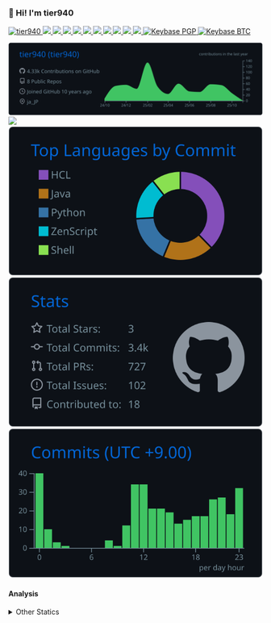 ### 👋 Hi! I'm tier940

<p align="left"> 
  <a href="https://github.com/tier940/tier940/">
    <img src="https://komarev.com/ghpvc/?username=tier940" alt="tier940" />
  </a>
  <a href="http://twitter.com/tier940">
    <img height="20" src="https://img.shields.io/twitter/follow/tier940?label=Twitter&logo=twitter&style=flat" />
  </a>
  <a href="https://github.com/tier940">
    <img height="20" src="https://img.shields.io/github/followers/tier940?label=follow&logo=github&style=flat" />
  </a>
  <a href="https://www.reddit.com/user/tier940">
    <img height="20" src="https://img.shields.io/reddit/user-karma/combined/tier940?label=Reddit&logo=reddit&style=flat" />
  </a>
  <a href="https://stackoverflow.com/users/17317833/tier940">
    <img height="20" src="https://img.shields.io/stackexchange/stackoverflow/r/17317833?label=StackOverflow&logo=stack-overflow&style=flat" />
  </a>
  <a href="https://zenn.dev/tier940">
    <img height="20" src="https://zenn.badge.nikaera.com/s/tier940/likes" />
  </a>
  <a href="https://zenn.dev/tier940">
    <img height="20" src="https://zenn.badge.nikaera.com/s/tier940/followers" />
  </a>
  <a href="https://zenn.dev/tier940">
    <img height="20" src="https://zenn.badge.nikaera.com/s/tier940/articles" />
  </a>
  <a href="http://qiita.com/tier940">
    <img height="20" src="https://qiita-badge.apiapi.app/s/tier940/posts.svg" />
  </a>
  <a href="http://qiita.com/tier940">
    <img height="20" src="https://qiita-badge.apiapi.app/s/tier940/contributions.svg" />
  </a>
  <a href="https://github.com/tier940/tier940/">
    <img height="20" src="https://github.com/tier940/tier940/actions/workflows/main.yml/badge.svg" />
  </a>
  <a href="https://keybase.io/tier940">
    <img alt="Keybase PGP" src="https://img.shields.io/keybase/pgp/tier940">
  </a>
  <a href="https://keybase.io/tier940">
    <img alt="Keybase BTC" src="https://img.shields.io/keybase/btc/tier940">
  </a>
</p>

[![](https://raw.githubusercontent.com/tier940/tier940/main/profile-summary-card-output/github_dark/0-profile-details.svg)](https://github.com/vn7n24fzkq/github-profile-summary-cards)
[![](https://raw.githubusercontent.com/tier940/tier940/main/profile-summary-card-output/github_dark/1-repos-per-language.svg)](https://github.com/vn7n24fzkq/github-profile-summary-cards) [![](https://raw.githubusercontent.com/tier940/tier940/main/profile-summary-card-output/github_dark/2-most-commit-language.svg)](https://github.com/vn7n24fzkq/github-profile-summary-cards)
[![](https://raw.githubusercontent.com/tier940/tier940/main/profile-summary-card-output/github_dark/3-stats.svg)](https://github.com/vn7n24fzkq/github-profile-summary-cards) [![](https://raw.githubusercontent.com/tier940/tier940/main/profile-summary-card-output/github_dark/4-productive-time.svg)](https://github.com/vn7n24fzkq/github-profile-summary-cards)


#### Analysis
<!-- <img height="150" src="https://github.com/tier940/tier940/blob/master/images/stat.svg" alt="Alternative Text"/> -->

<details>
  <summary>Other Statics</summary>
  <!--START_SECTION:waka-->
![Code Time](http://img.shields.io/badge/Code%20Time-4%2C663%20hrs%206%20mins-blue)

**🐱 My GitHub Data** 

> 📦 36.7 kB Used in GitHub's Storage 
 > 
> 💼 Opted to Hire
 > 
> 📜 11 Public Repositories 
 > 
> 🔑 6 Private Repositories 
 > 
**I'm an Early 🐤** 

```text
🌞 Morning                3062 commits        ████░░░░░░░░░░░░░░░░░░░░░   16.80 % 
🌆 Daytime                6542 commits        █████████░░░░░░░░░░░░░░░░   35.89 % 
🌃 Evening                6734 commits        █████████░░░░░░░░░░░░░░░░   36.94 % 
🌙 Night                  1892 commits        ███░░░░░░░░░░░░░░░░░░░░░░   10.38 % 
```
📅 **I'm Most Productive on Saturday** 

```text
Monday                   1854 commits        ███░░░░░░░░░░░░░░░░░░░░░░   10.17 % 
Tuesday                  2930 commits        ████░░░░░░░░░░░░░░░░░░░░░   16.07 % 
Wednesday                2321 commits        ███░░░░░░░░░░░░░░░░░░░░░░   12.73 % 
Thursday                 1797 commits        ██░░░░░░░░░░░░░░░░░░░░░░░   09.86 % 
Friday                   2572 commits        ████░░░░░░░░░░░░░░░░░░░░░   14.11 % 
Saturday                 3396 commits        █████░░░░░░░░░░░░░░░░░░░░   18.63 % 
Sunday                   3360 commits        █████░░░░░░░░░░░░░░░░░░░░   18.43 % 
```


📊 **This Week I Spent My Time On** 

```text
🕑︎ Time Zone: Asia/Tokyo

💬 Programming Languages: 
Other                    32 hrs 25 mins      ████████████████████░░░░░   81.34 % 
Markdown                 2 hrs 15 mins       █░░░░░░░░░░░░░░░░░░░░░░░░   05.68 % 
Java                     1 hr 16 mins        █░░░░░░░░░░░░░░░░░░░░░░░░   03.21 % 
INI                      1 hr 10 mins        █░░░░░░░░░░░░░░░░░░░░░░░░   02.95 % 
YAML                     1 hr 5 mins         █░░░░░░░░░░░░░░░░░░░░░░░░   02.74 % 

🔥 Editors: 
Chrome                   36 hrs 23 mins      ███████████████████████░░   91.28 % 
VS Code                  3 hrs 4 mins        ██░░░░░░░░░░░░░░░░░░░░░░░   07.71 % 
IntelliJ IDEA            24 mins             ░░░░░░░░░░░░░░░░░░░░░░░░░   01.01 % 

💻 Operating System: 
Windows                  36 hrs 25 mins      ███████████████████████░░   91.36 % 
Unknown OS               1 hr 45 mins        █░░░░░░░░░░░░░░░░░░░░░░░░   04.39 % 
Linux                    1 hr 41 mins        █░░░░░░░░░░░░░░░░░░░░░░░░   04.25 % 
```

**I Mostly Code in Java** 

```text
Java                     16 repos            █████████████░░░░░░░░░░░░   51.61 % 
ZenScript                3 repos             ██░░░░░░░░░░░░░░░░░░░░░░░   09.68 % 
Shell                    2 repos             ██░░░░░░░░░░░░░░░░░░░░░░░   06.45 % 
Python                   2 repos             ██░░░░░░░░░░░░░░░░░░░░░░░   06.45 % 
HTML                     1 repo              █░░░░░░░░░░░░░░░░░░░░░░░░   03.23 % 
```



**Timeline**

![Lines of Code chart](https://raw.githubusercontent.com/tier940/tier940/main/assets/bar_graph.png)


 Last Updated on 26/10/2024 01:27:32 UTC
<!--END_SECTION:waka-->
</details>
